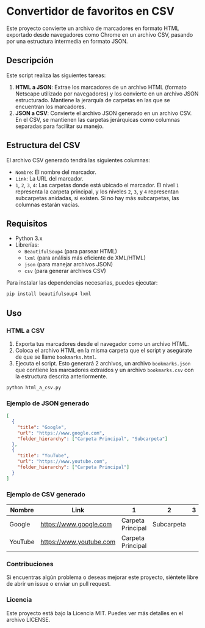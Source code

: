 # Convertidor de favoritos en CSV

Este proyecto convierte un archivo de marcadores en formato HTML exportado desde navegadores como Chrome en un archivo CSV, pasando por una estructura intermedia en formato JSON.

## Descripción

Este script realiza las siguientes tareas:

1. **HTML a JSON**: Extrae los marcadores de un archivo HTML (formato Netscape utilizado por navegadores) y los convierte en un archivo JSON estructurado. Mantiene la jerarquía de carpetas en las que se encuentran los marcadores.
2. **JSON a CSV**: Convierte el archivo JSON generado en un archivo CSV. En el CSV, se mantienen las carpetas jerárquicas como columnas separadas para facilitar su manejo.

## Estructura del CSV

El archivo CSV generado tendrá las siguientes columnas:
- `Nombre`: El nombre del marcador.
- `Link`: La URL del marcador.
- `1`, `2`, `3`, `4`: Las carpetas donde está ubicado el marcador. El nivel `1` representa la carpeta principal, y los niveles `2`, `3`, y `4` representan subcarpetas anidadas, si existen. Si no hay más subcarpetas, las columnas estarán vacías.

## Requisitos

- Python 3.x
- Librerías:
  - `BeautifulSoup4` (para parsear HTML)
  - `lxml` (para análisis más eficiente de XML/HTML)
  - `json` (para manejar archivos JSON)
  - `csv` (para generar archivos CSV)
 
  
Para instalar las dependencias necesarias, puedes ejecutar:

```bash
pip install beautifulsoup4 lxml
```

## Uso

### HTML a CSV

1. Exporta tus marcadores desde el navegador como un archivo HTML.
2. Coloca el archivo HTML en la misma carpeta que el script y asegúrate de que se llame `bookmarks.html`.
3. Ejecuta el script. Esto generará 2 archivos, un archivo `bookmarks.json` que contiene los marcadores extraídos y un archivo `bookmarks.csv` con la estructura descrita anteriormente.

```bash
python html_a_csv.py
```
### Ejemplo de JSON generado

```json
[
  {
    "title": "Google",
    "url": "https://www.google.com",
    "folder_hierarchy": ["Carpeta Principal", "Subcarpeta"]
  },
  {
    "title": "YouTube",
    "url": "https://www.youtube.com",
    "folder_hierarchy": ["Carpeta Principal"]
  }
]
```

### Ejemplo de CSV generado
| Nombre  | Link                    | 1                 | 2          | 3   | 4   |
|---------|-------------------------|-------------------|------------|-----|-----|
| Google  | https://www.google.com   | Carpeta Principal | Subcarpeta |     |     |
| YouTube | https://www.youtube.com  | Carpeta Principal |            |     |     |


### Contribuciones
Si encuentras algún problema o deseas mejorar este proyecto, siéntete libre de abrir un issue o enviar un pull request.

### Licencia
Este proyecto está bajo la Licencia MIT. Puedes ver más detalles en el archivo LICENSE.
